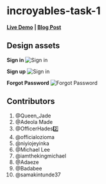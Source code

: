 # incroyables-task-1

**[Live Demo](https://hnglogin.herokuapp.com) | [Blog Post](https://lucid.blog/lightmike/post/les-incroyables-task-397)**

## Design assets

**Sign in**
![Sign in](https://user-images.githubusercontent.com/29522778/65233204-5c66ca00-daca-11e9-80fd-91571037ce3c.png)

**Sign up**
![Sign in](https://user-images.githubusercontent.com/29522778/65233205-5cff6080-daca-11e9-83c5-5f20a282c2de.png)

**Forgot Password**
![Forgot Password](https://user-images.githubusercontent.com/29522778/65233207-5d97f700-daca-11e9-81c1-f73e91bbb631.png)

## Contributors

1. @Queen_Jade
2. @Adeola Made
3. @OfficerHades2️⃣
4. @officialozioma
5. @niyiojeyinka
6. @Michael Lee
7. @iamthekingmichael
8. @Adaeze
9. @Badabee
10. @samakintunde37
